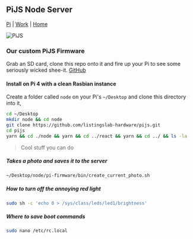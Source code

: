 ## PiJS Node Server

[Pi](./) | [Work](../) | [Home](../../..)

![PiJS](images/pi-logo.png "PiJS")

### Our custom PiJS Firmware

Grab an SD card, clone this repo onto it and fire up your Pi
to see some seriously wicked shee-it. [GitHub](https://github.com/listingslab-hardware/pi-firmware)

#### Install on Pi 4 with a clean Rasbian instance

Create a folder called `node` on your Pi's `~/Desktop` and clone this directory into it,

```bash
cd ~/Desktop
mkdir node && cd node
git clone https://github.com/listingslab-hardware/pijs.git
cd pijs
yarn && cd ./node && yarn && cd ../react && yarn && cd ../ && ls -la
```

> Cool stuff you can do

##### Takes a photo and saves it to the server

```bash
~/Desktop/node/pi-firmware/bin/create_current_photo.sh
```

##### How to turn off the annoying red light

```bash
sudo sh -c 'echo 0 > /sys/class/leds/led1/brightness'
```

##### Where to save boot commands

```bash
sudo nano /etc/rc.local
```
